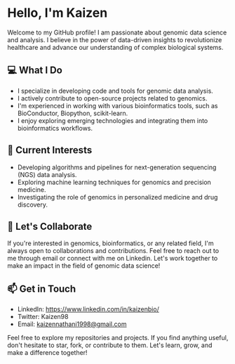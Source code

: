 # Hello, I'm Kaizen

Welcome to my GitHub profile! I am passionate about genomic data science and analysis. I believe in the power of data-driven insights to revolutionize healthcare and advance our understanding of complex biological systems.

## 💻 What I Do

- I specialize in developing code and tools for genomic data analysis.
- I actively contribute to open-source projects related to genomics.
- I'm experienced in working with various bioinformatics tools, such as BioConductor, Biopython, scikit-learn.
- I enjoy exploring emerging technologies and integrating them into bioinformatics workflows.

## 🌱 Current Interests

- Developing algorithms and pipelines for next-generation sequencing (NGS) data analysis.
- Exploring machine learning techniques for genomics and precision medicine.
- Investigating the role of genomics in personalized medicine and drug discovery.

## 👥 Let's Collaborate

If you're interested in genomics, bioinformatics, or any related field, I'm always open to collaborations and contributions. Feel free to reach out to me through email or connect with me on Linkedin. Let's work together to make an impact in the field of genomic data science!

## 📫 Get in Touch

- LinkedIn: https://www.linkedin.com/in/kaizenbio/
- Twitter: Kaizen98
- Email: kaizennathani1998@gmail.com

Feel free to explore my repositories and projects. If you find anything useful, don't hesitate to star, fork, or contribute to them. Let's learn, grow, and make a difference together!
